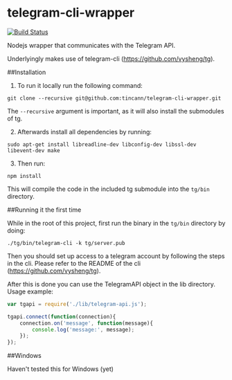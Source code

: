 telegram-cli-wrapper
===================
[![Build Status](https://travis-ci.org/tincann/telegram-cli-wrapper.svg)](https://travis-ci.org/tincann/telegram-cli-wrapper)

Nodejs wrapper that communicates with the Telegram API.

Underlyingly makes use of telegram-cli (https://github.com/vysheng/tg).

##Installation

1. To run it locally run the following command:

 `git clone --recursive git@github.com:tincann/telegram-cli-wrapper.git`
  
  The `--recursive` argument is important, as it will also install the submodules of tg. 

2. Afterwards install all dependencies by running:

  `sudo apt-get install libreadline-dev libconfig-dev libssl-dev libevent-dev make`

3. Then run:

  `npm install`

 This will compile the code in the included tg submodule into the `tg/bin` directory.

##Running it the first time

While in the root of this project, first run the binary in the `tg/bin` directory by doing:

`./tg/bin/telegram-cli -k tg/server.pub`

Then you should set up access to a telegram account by following the steps in the cli. Please refer to the README of the cli (https://github.com/vysheng/tg).

After this is done you can use the TelegramAPI object in the lib directory. Usage example:

```javascript
var tgapi = require('./lib/telegram-api.js');

tgapi.connect(function(connection){
    connection.on('message', function(message){
        console.log('message:', message);
    });
});
```


##Windows

Haven't tested this for Windows (yet)
